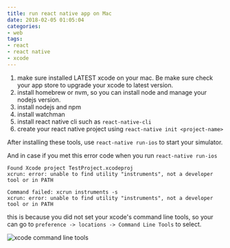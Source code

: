 ```yaml
---
title: run react native app on Mac
date: 2018-02-05 01:05:04
categories:
- web
tags:
- react
- react native
- xcode
---
```


1. make sure installed LATEST xcode on your mac. Be make sure check your app store to upgrade your xcode to latest version.
2. install homebrew or nvm, so you can install node and manage your nodejs version.
3. install nodejs and npm
4. install watchman
5. install react native cli such as `react-native-cli`
6. create your react native project using `react-native init <project-name>`

After installing these tools, use `react-native run-ios` to start your simulator.

And in case if you met this error code when you run `react-native run-ios`

```shell
Found Xcode project TestProject.xcodeproj
xcrun: error: unable to find utility "instruments", not a developer
tool or in PATH

Command failed: xcrun instruments -s
xcrun: error: unable to find utility "instruments", not a developer
tool or in PATH
```

this is because you did not set your xcode's command line tools, so your can go to `preference -> locations -> Command Line Tools` to select.

![xcode command line tools](http://ww1.sinaimg.cn/large/71dc9500ly1fo5oy30mhdj21eo0w646p.jpg)
